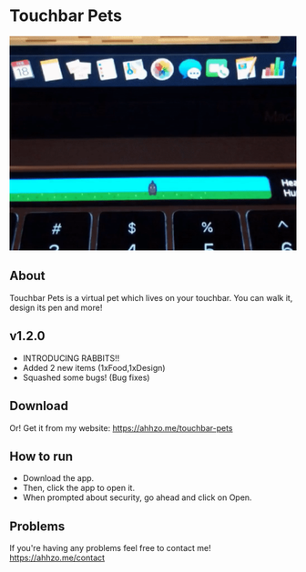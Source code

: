 # Touchbar Pets

![Touchbar Pet - Demo](demo/demo.gif)

## About 

Touchbar Pets is a virtual pet which lives on your touchbar. You can walk it, design its pen and more!

## v1.2.0

* INTRODUCING RABBITS!!
* Added 2 new items (1xFood,1xDesign) 
* Squashed some bugs! (Bug fixes)

## Download

Or! Get it from my website: https://ahhzo.me/touchbar-pets

## How to run

* Download the app.
* Then, click the app to open it.
* When prompted about security, go ahead and click on Open.

## Problems

If you're having any problems feel free to contact me! https://ahhzo.me/contact

